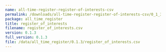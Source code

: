 ```yaml
---
name: all-time-register-register-of-interests-csv
permalink: /downloads/all-time-register-register-of-interests-csv/0_1_3
package: all_time_register
title: register_of_interests
filename: register_of_interests.csv
version: 0.1.3
full_version: 0.1.3
file: /data/all_time_register/0.1.3/register_of_interests.csv
---
```

